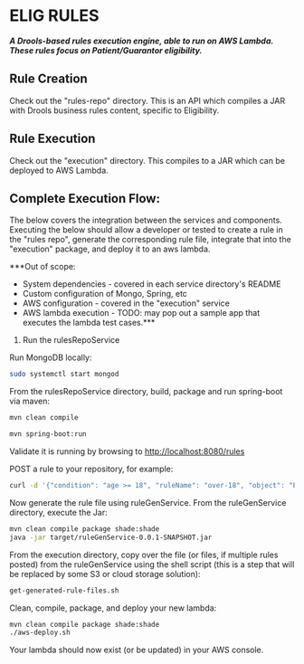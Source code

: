 # ELIG RULES

***A Drools-based rules execution engine, able to run on AWS Lambda. These rules focus on Patient/Guarantor eligibility.***

## Rule Creation

Check out the "rules-repo" directory. This is an API which compiles a JAR with Drools business rules content, specific to Eligibility.

## Rule Execution

Check out the "execution" directory. This compiles to a JAR which can be deployed to AWS Lambda.

## Complete Execution Flow:

The below covers the integration between the services and components. Executing the below should allow a developer or tested to create a rule in the "rules repo", generate the corresponding rule file, integrate that into the "execution" package, and deploy it to an aws lambda.

***Out of scope:

* System dependencies - covered in each service directory's README
* Custom configuration of Mongo, Spring, etc
* AWS configuration - covered in the "execution" service
* AWS lambda execution - TODO: may pop out a sample app that executes the lambda test cases.***

1. Run the rulesRepoService

Run MongoDB locally:

```sh
sudo systemctl start mongod
```

From the rulesRepoService directory, build, package and run spring-boot via maven:

```sh
mvn clean compile
```

```sh
mvn spring-boot:run
```

Validate it is running by browsing to [http://localhost:8080/rules](http://localhost:8080/rules)

POST a rule to your repository, for example:

```sh
curl -d '{"condition": "age >= 18", "ruleName": "over-18", "object": "Person"}' -X POST http://localhost:8080/rules -H "Content-Type:application/json"
```

Now generate the rule file using ruleGenService. From the ruleGenService directory, execute the Jar:

```sh
mvn clean compile package shade:shade
java -jar target/ruleGenService-0.0.1-SNAPSHOT.jar
```

From the execution directory, copy over the file (or files, if multiple rules posted) from the ruleGenService using the shell script (this is a step that will be replaced by some S3 or cloud storage solution):

```sh
get-generated-rule-files.sh
```

Clean, compile, package, and deploy your new lambda:

```sh
mvn clean compile package shade:shade
./aws-deploy.sh
```

Your lambda should now exist (or be updated) in your AWS console.
